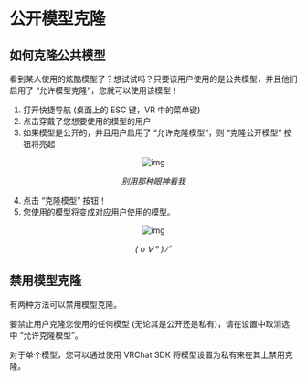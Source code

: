 # 公开模型克隆

## 如何克隆公共模型

看到某人使用的炫酷模型了？想试试吗？只要该用户使用的是公共模型，并且他们启用了 “允许模型克隆”，您就可以使用该模型！

1. 打开快捷导航 (桌面上的 ESC 键，VR 中的菜单键)
2. 点击穿戴了您想要使用的模型的用户
3. 如果模型是公开的，并且用户启用了 “允许克隆模型”，则 “克隆公开模型” 按钮将亮起

<center>

![img](/docs.vrchat.com/images/public-avatar-cloning-1.png)

*别用那种眼神看我*

</center>

4. 点击 “克隆模型” 按钮！
5. 您使用的模型将变成对应用户使用的模型。

<center>

![img](/docs.vrchat.com/images/public-avatar-cloning-2.png)

*( o ∀ ° )ﾉﾞ*

</center>

## 禁用模型克隆
有两种方法可以禁用模型克隆。

要禁止用户克隆您使用的任何模型 (无论其是公开还是私有)，请在设置中取消选中 “允许克隆模型”。

对于单个模型，您可以通过使用 VRChat SDK 将模型设置为私有来在其上禁用克隆。
